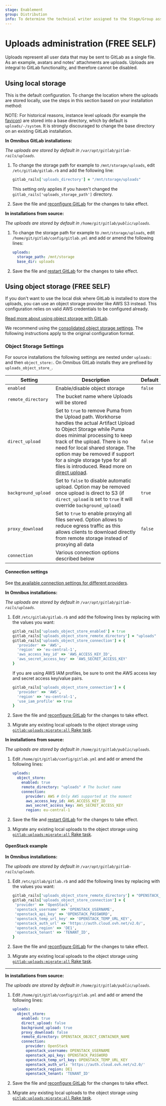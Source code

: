 ```yaml
---
stage: Enablement
group: Distribution
info: To determine the technical writer assigned to the Stage/Group associated with this page, see https://about.gitlab.com/handbook/engineering/ux/technical-writing/#assignments
---
```


# Uploads administration **(FREE SELF)**

Uploads represent all user data that may be sent to GitLab as a single file. As an example, avatars and notes' attachments are uploads. Uploads are integral to GitLab functionality, and therefore cannot be disabled.

## Using local storage

This is the default configuration. To change the location where the uploads are
stored locally, use the steps in this section based on your installation method:

NOTE:
For historical reasons, instance level uploads (for example the [favicon](../user/admin_area/appearance.md#favicon)) are stored into a base directory,
which by default is `uploads/-/system`. It is strongly discouraged to change the base
directory on an existing GitLab installation.

**In Omnibus GitLab installations:**

_The uploads are stored by default in `/var/opt/gitlab/gitlab-rails/uploads`._

1. To change the storage path for example to `/mnt/storage/uploads`, edit
   `/etc/gitlab/gitlab.rb` and add the following line:

   ```ruby
   gitlab_rails['uploads_directory'] = "/mnt/storage/uploads"
   ```

   This setting only applies if you haven't changed the `gitlab_rails['uploads_storage_path']` directory.

1. Save the file and [reconfigure GitLab](restart_gitlab.md#omnibus-gitlab-reconfigure) for the changes to take effect.

**In installations from source:**

_The uploads are stored by default in
`/home/git/gitlab/public/uploads`._

1. To change the storage path for example to `/mnt/storage/uploads`, edit
   `/home/git/gitlab/config/gitlab.yml` and add or amend the following lines:

   ```yaml
   uploads:
     storage_path: /mnt/storage
     base_dir: uploads
   ```

1. Save the file and [restart GitLab](restart_gitlab.md#installations-from-source) for the changes to take effect.

## Using object storage **(FREE SELF)**

If you don't want to use the local disk where GitLab is installed to store the
uploads, you can use an object storage provider like AWS S3 instead.
This configuration relies on valid AWS credentials to be configured already.

[Read more about using object storage with GitLab](object_storage.md).

We recommend using the [consolidated object storage settings](object_storage.md#consolidated-object-storage-configuration). The following instructions apply to the original configuration format.

### Object Storage Settings

For source installations the following settings are nested under `uploads:` and then `object_store:`. On Omnibus GitLab installs they are prefixed by `uploads_object_store_`.

| Setting | Description | Default |
|---------|-------------|---------|
| `enabled` | Enable/disable object storage | `false` |
| `remote_directory` | The bucket name where Uploads will be stored| |
| `direct_upload` | Set to `true` to remove Puma from the Upload path. Workhorse handles the actual Artifact Upload to Object Storage while Puma does minimal processing to keep track of the upload. There is no need for local shared storage. The option may be removed if support for a single storage type for all files is introduced. Read more on [direct upload](../development/uploads.md#direct-upload). | `false` |
| `background_upload` | Set to `false` to disable automatic upload. Option may be removed once upload is direct to S3 (if `direct_upload` is set to `true` it will override `background_upload`) | `true` |
| `proxy_download` | Set to `true` to enable proxying all files served. Option allows to reduce egress traffic as this allows clients to download directly from remote storage instead of proxying all data | `false` |
| `connection` | Various connection options described below | |

#### Connection settings

See [the available connection settings for different providers](object_storage.md#connection-settings).

**In Omnibus installations:**

_The uploads are stored by default in
`/var/opt/gitlab/gitlab-rails/uploads`._

1. Edit `/etc/gitlab/gitlab.rb` and add the following lines by replacing with
   the values you want:

   ```ruby
   gitlab_rails['uploads_object_store_enabled'] = true
   gitlab_rails['uploads_object_store_remote_directory'] = "uploads"
   gitlab_rails['uploads_object_store_connection'] = {
     'provider' => 'AWS',
     'region' => 'eu-central-1',
     'aws_access_key_id' => 'AWS_ACCESS_KEY_ID',
     'aws_secret_access_key' => 'AWS_SECRET_ACCESS_KEY'
   }
   ```

   If you are using AWS IAM profiles, be sure to omit the AWS access key and secret access key/value pairs.

   ```ruby
   gitlab_rails['uploads_object_store_connection'] = {
     'provider' => 'AWS',
     'region' => 'eu-central-1',
     'use_iam_profile' => true
   }
   ```

1. Save the file and [reconfigure GitLab](restart_gitlab.md#omnibus-gitlab-reconfigure) for the changes to take effect.
1. Migrate any existing local uploads to the object storage using [`gitlab:uploads:migrate:all` Rake task](raketasks/uploads/migrate.md).

**In installations from source:**

_The uploads are stored by default in
`/home/git/gitlab/public/uploads`._

1. Edit `/home/git/gitlab/config/gitlab.yml` and add or amend the following
   lines:

   ```yaml
   uploads:
     object_store:
       enabled: true
       remote_directory: "uploads" # The bucket name
       connection:
         provider: AWS # Only AWS supported at the moment
         aws_access_key_id: AWS_ACCESS_KEY_ID
         aws_secret_access_key: AWS_SECRET_ACCESS_KEY
         region: eu-central-1
   ```

1. Save the file and [restart GitLab](restart_gitlab.md#installations-from-source) for the changes to take effect.
1. Migrate any existing local uploads to the object storage using [`gitlab:uploads:migrate:all` Rake task](raketasks/uploads/migrate.md).

#### OpenStack example

**In Omnibus installations:**

_The uploads are stored by default in
`/var/opt/gitlab/gitlab-rails/uploads`._

1. Edit `/etc/gitlab/gitlab.rb` and add the following lines by replacing with
   the values you want:

   ```ruby
   gitlab_rails['uploads_object_store_remote_directory'] = "OPENSTACK_OBJECT_CONTAINER_NAME"
   gitlab_rails['uploads_object_store_connection'] = {
    'provider' => 'OpenStack',
    'openstack_username' => 'OPENSTACK_USERNAME',
    'openstack_api_key' => 'OPENSTACK_PASSWORD',
    'openstack_temp_url_key' => 'OPENSTACK_TEMP_URL_KEY',
    'openstack_auth_url' => 'https://auth.cloud.ovh.net/v2.0/',
    'openstack_region' => 'DE1',
    'openstack_tenant' => 'TENANT_ID',
   }
   ```

1. Save the file and [reconfigure GitLab](restart_gitlab.md#omnibus-gitlab-reconfigure) for the changes to take effect.
1. Migrate any existing local uploads to the object storage using [`gitlab:uploads:migrate:all` Rake task](raketasks/uploads/migrate.md).

---

**In installations from source:**

_The uploads are stored by default in
`/home/git/gitlab/public/uploads`._

1. Edit `/home/git/gitlab/config/gitlab.yml` and add or amend the following
   lines:

   ```yaml
   uploads:
     object_store:
       enabled: true
       direct_upload: false
       background_upload: true
       proxy_download: false
       remote_directory: OPENSTACK_OBJECT_CONTAINER_NAME
       connection:
         provider: OpenStack
         openstack_username: OPENSTACK_USERNAME
         openstack_api_key: OPENSTACK_PASSWORD
         openstack_temp_url_key: OPENSTACK_TEMP_URL_KEY
         openstack_auth_url: 'https://auth.cloud.ovh.net/v2.0/'
         openstack_region: DE1
         openstack_tenant: 'TENANT_ID'
   ```

1. Save the file and [reconfigure GitLab](restart_gitlab.md#omnibus-gitlab-reconfigure) for the changes to take effect.
1. Migrate any existing local uploads to the object storage using [`gitlab:uploads:migrate:all` Rake task](raketasks/uploads/migrate.md).
